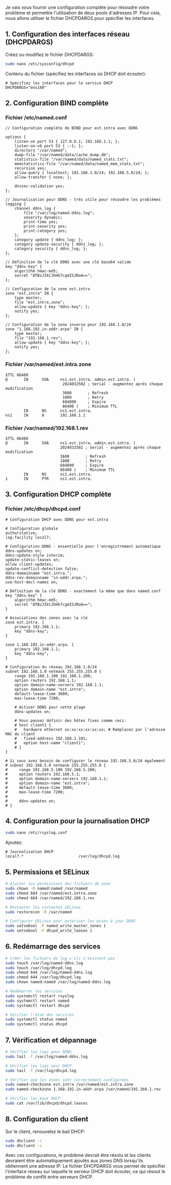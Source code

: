 Je vais vous fournir une configuration complète pour résoudre votre problème et permettre l'utilisation de deux pools d'adresses IP. Pour cela, nous allons utiliser le fichier DHCPDARGS pour spécifier les interfaces.

## 1. Configuration des interfaces réseau (DHCPDARGS)

Créez ou modifiez le fichier DHCPDARGS:

```bash
sudo nano /etc/sysconfig/dhcpd
```

Contenu du fichier (spécifiez les interfaces où DHCP doit écouter):
```
# Spécifiez les interfaces pour le service DHCP
DHCPDARGS="ens160"
```

## 2. Configuration BIND complète

### Fichier /etc/named.conf
```
// Configuration complète de BIND pour est.intra avec DDNS

options {
    listen-on port 53 { 127.0.0.1; 192.168.1.1; };
    listen-on-v6 port 53 { ::1; };
    directory "/var/named";
    dump-file "/var/named/data/cache_dump.db";
    statistics-file "/var/named/data/named_stats.txt";
    memstatistics-file "/var/named/data/named_mem_stats.txt";
    recursion yes;
    allow-query { localhost; 192.168.1.0/24; 192.168.5.0/24; };
    allow-transfer { none; };
    
    dnssec-validation yes;
};

// Journalisation pour DDNS - très utile pour résoudre les problèmes
logging {
    channel ddns_log {
        file "/var/log/named-ddns.log";
        severity dynamic;
        print-time yes;
        print-severity yes;
        print-category yes;
    };
    category update { ddns_log; };
    category update-security { ddns_log; };
    category security { ddns_log; };
};

// Définition de la clé DDNS avec une clé base64 valide
key "ddns-key" {
    algorithm hmac-md5;
    secret "8TBzJIkCJhHk7cgmISJRoA==";
};

// Configuration de la zone est.intra
zone "est.intra" IN {
    type master;
    file "est.intra.zone";
    allow-update { key "ddns-key"; };
    notify yes;
};

// Configuration de la zone inverse pour 192.168.1.0/24
zone "1.168.192.in-addr.arpa" IN {
    type master;
    file "192.168.1.rev";
    allow-update { key "ddns-key"; };
    notify yes;
};
```

### Fichier /var/named/est.intra.zone
```
$TTL 86400
@       IN      SOA     ns1.est.intra. admin.est.intra. (
                         2024032502 ; Serial - augmentez après chaque modification
                         3600       ; Refresh
                         1800       ; Retry
                         604800     ; Expire
                         86400 )    ; Minimum TTL
        IN      NS      ns1.est.intra.
ns1     IN      A       192.168.1.1
```

### Fichier /var/named/192.168.1.rev
```
$TTL 86400
@       IN      SOA     ns1.est.intra. admin.est.intra. (
                        2024032502 ; Serial - augmentez après chaque modification
                        3600       ; Refresh
                        1800       ; Retry
                        604800     ; Expire
                        86400 )    ; Minimum TTL
        IN      NS      ns1.est.intra.
1       IN      PTR     ns1.est.intra.
```

## 3. Configuration DHCP complète

### Fichier /etc/dhcp/dhcpd.conf
```
# Configuration DHCP avec DDNS pour est.intra

# Configuration globale
authoritative;
log-facility local7;

# Configuration DDNS - essentielle pour l'enregistrement automatique
ddns-updates on;
ddns-update-style interim;
update-static-leases on;
allow client-updates;
update-conflict-detection false;
ddns-domainname "est.intra.";
ddns-rev-domainname "in-addr.arpa.";
use-host-decl-names on;

# Définition de la clé DDNS - exactement la même que dans named.conf
key "ddns-key" {
    algorithm hmac-md5;
    secret "8TBzJIkCJhHk7cgmISJRoA==";
}

# Associations des zones avec la clé
zone est.intra. {
    primary 192.168.1.1;
    key "ddns-key";
}

zone 1.168.192.in-addr.arpa. {
    primary 192.168.1.1;
    key "ddns-key";
}

# Configuration du réseau 192.168.1.0/24
subnet 192.168.1.0 netmask 255.255.255.0 {
    range 192.168.1.100 192.168.1.200;
    option routers 192.168.1.1;
    option domain-name-servers 192.168.1.1;
    option domain-name "est.intra";
    default-lease-time 3600;
    max-lease-time 7200;
    
    # Activer DDNS pour cette plage
    ddns-updates on;
    
    # Vous pouvez définir des hôtes fixes comme ceci:
    # host client1 {
    #   hardware ethernet xx:xx:xx:xx:xx:xx; # Remplacez par l'adresse MAC du client
    #   fixed-address 192.168.1.101;
    #   option host-name "client1";
    # }
}

# Si vous avez besoin de configurer le réseau 192.168.5.0/24 également
# subnet 192.168.5.0 netmask 255.255.255.0 {
#     range 192.168.5.100 192.168.5.200;
#     option routers 192.168.5.1;
#     option domain-name-servers 192.168.1.1;
#     option domain-name "est.intra";
#     default-lease-time 3600;
#     max-lease-time 7200;
#     
#     ddns-updates on;
# }
```

## 4. Configuration pour la journalisation DHCP

```bash
sudo nano /etc/rsyslog.conf
```

Ajoutez:
```
# Journalisation DHCP
local7.*                        /var/log/dhcpd.log
```

## 5. Permissions et SELinux

```bash
# Ajuster les permissions des fichiers de zone
sudo chown -R named:named /var/named
sudo chmod 664 /var/named/est.intra.zone
sudo chmod 664 /var/named/192.168.1.rev

# Restaurer les contextes SELinux
sudo restorecon -R /var/named

# Configurer SELinux pour autoriser les mises à jour DDNS
sudo setsebool -P named_write_master_zones 1
sudo setsebool -P dhcpd_write_leases 1
```

## 6. Redémarrage des services

```bash
# Créer les fichiers de log s'ils n'existent pas
sudo touch /var/log/named-ddns.log
sudo touch /var/log/dhcpd.log
sudo chmod 644 /var/log/named-ddns.log
sudo chmod 644 /var/log/dhcpd.log
sudo chown named:named /var/log/named-ddns.log

# Redémarrer les services
sudo systemctl restart rsyslog
sudo systemctl restart named
sudo systemctl restart dhcpd

# Vérifier l'état des services
sudo systemctl status named
sudo systemctl status dhcpd
```

## 7. Vérification et dépannage

```bash
# Vérifier les logs pour DDNS
sudo tail -f /var/log/named-ddns.log

# Vérifier les logs pour DHCP
sudo tail -f /var/log/dhcpd.log

# Vérifier que les zones sont correctement configurées
sudo named-checkzone est.intra /var/named/est.intra.zone
sudo named-checkzone 1.168.192.in-addr.arpa /var/named/192.168.1.rev

# Vérifier les baux DHCP
sudo cat /var/lib/dhcpd/dhcpd.leases
```

## 8. Configuration du client

Sur le client, renouvelez le bail DHCP:
```bash
sudo dhclient -r
sudo dhclient -v
```

Avec ces configurations, le problème devrait être résolu et les clients devraient être automatiquement ajoutés aux zones DNS lorsqu'ils obtiennent une adresse IP. Le fichier DHCPDARGS vous permet de spécifier l'interface réseau sur laquelle le serveur DHCP doit écouter, ce qui résout le problème de conflit entre serveurs DHCP.
